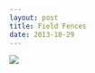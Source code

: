 ```yaml
---
layout: post
title: Field Fences
date: 2013-10-29
---
```


![](http://farm4.staticflickr.com/3716/10563466216_6f812b8066_c.jpg)

